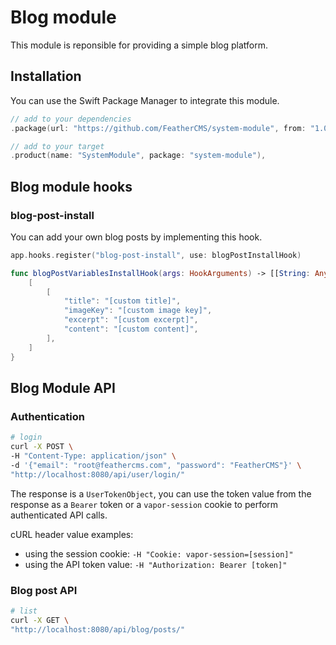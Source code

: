 # Blog module

This module is reponsible for providing a simple blog platform.

## Installation

You can use the Swift Package Manager to integrate this module.

```swift
// add to your dependencies 
.package(url: "https://github.com/FeatherCMS/system-module", from: "1.0.0-beta"),

// add to your target
.product(name: "SystemModule", package: "system-module"),
```

## Blog module hooks

### blog-post-install

You can add your own blog posts by implementing this hook. 

```swift
app.hooks.register("blog-post-install", use: blogPostInstallHook)

func blogPostVariablesInstallHook(args: HookArguments) -> [[String: Any]] {
    [
        [
            "title": "[custom title]",
            "imageKey": "[custom image key]",
            "excerpt": "[custom excerpt]",
            "content": "[custom content]",
        ],
    ]
}
```

## Blog Module API

### Authentication

```sh
# login
curl -X POST \
-H "Content-Type: application/json" \
-d '{"email": "root@feathercms.com", "password": "FeatherCMS"}' \
"http://localhost:8080/api/user/login/"
```
The response is a `UserTokenObject`, you can use the token value from the response as a `Bearer` token or a `vapor-session` cookie to perform authenticated API calls.

cURL header value examples: 
- using the session cookie: `-H "Cookie: vapor-session=[session]"`
- using the API token value: `-H "Authorization: Bearer [token]"`


### Blog post API

```sh
# list
curl -X GET \
"http://localhost:8080/api/blog/posts/"

```
